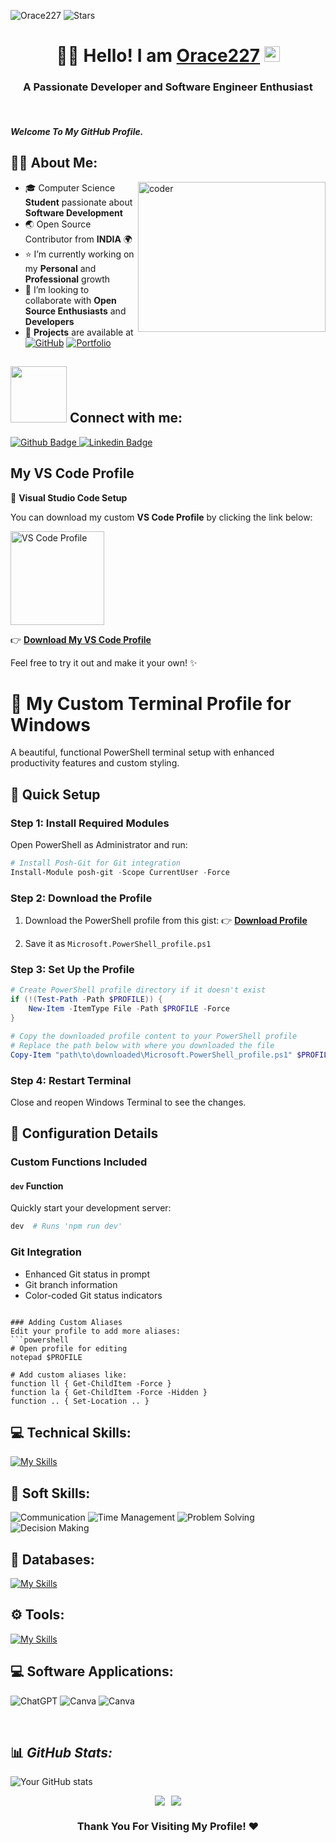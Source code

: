 <p align="left">
  <img src="https://komarev.com/ghpvc/?username=Orace227&label=Profile%20views&color=0e75b6&style=flat" alt="Orace227" />
  <img alt="Stars" src="https://img.shields.io/github/stars/Orace227?style=flat&labelColor=343b41"/>
</p>

# <div align="center"> 👨‍🎓 Hello! I am [Orace227](https://your-website-link.com) <img src="https://media.giphy.com/media/hvRJCLFzcasrR4ia7z/giphy.gif" height="25px"> </div>

<h3 align="center">A Passionate Developer and Software Engineer Enthusiast</h3>
<br />

#### _Welcome To My GitHub Profile._ 

## 🧑‍💻 About Me:

<img align="right" alt="coder" width="300" height="240" src="https://github.com/Orace227/Orace227/blob/main/coding-gif-1-unscreen.gif" />

- 🎓 Computer Science **Student** passionate about **Software Development**
- 🌏 Open Source Contributor from **INDIA** 🌍
- ⭐ I’m currently working on my **Personal** and **Professional** growth
- 🤝 I’m looking to collaborate with **Open Source Enthusiasts** and **Developers**
- 🚀 **Projects** are available at 
  [![GitHub](https://img.shields.io/badge/github-%23121011.svg?style=flat-square&logo=github&logoColor=white)](https://github.com/Orace227)
  [![Portfolio](https://img.shields.io/badge/Portfolio-%23000000.svg?style=flat-square&logo=firefox&logoColor=#FF7139)](https://bhavin.team.glitchastra.com)

<h2><img src="https://raw.githubusercontent.com/ShahriarShafin/ShahriarShafin/main/Assets/handshake.gif" width="90px"> Connect with me:</h2>
<div id="badges">
  <a href="https://github.com/Orace227">
    <img src="https://img.shields.io/badge/Github-013243?style=for-the-badge&logo=Github&logoColor=white" alt="Github Badge"/>
  </a>
  <a href="https://www.linkedin.com/in/bhavin-prajapati-b8476b275/">
    <img src="https://img.shields.io/badge/Linkedin-blue?style=for-the-badge&logo=linkedin&logoColor=white" alt="Linkedin Badge"/>
  </a>
</div>


## My VS Code Profile

🎨 **Visual Studio Code Setup**

You can download my custom **VS Code Profile** by clicking the link below:

<a href="https://gist.github.com/Orace227/188dccee889b933089bb014d688b5f88">
  <img src="https://code.visualstudio.com/assets/images/code-stable.png" alt="VS Code Profile" width="150" />
</a>

👉 **[Download My VS Code Profile](https://gist.github.com/Orace227/188dccee889b933089bb014d688b5f88)**

Feel free to try it out and make it your own! ✨



# 🎨 My Custom Terminal Profile for Windows

A beautiful, functional PowerShell terminal setup with enhanced productivity features and custom styling.

## 🚀 Quick Setup

### Step 1: Install Required Modules
Open PowerShell as Administrator and run:
```powershell
# Install Posh-Git for Git integration
Install-Module posh-git -Scope CurrentUser -Force
```

### Step 2: Download the Profile
1. Download the PowerShell profile from this gist: 
   👉 **[Download Profile](https://gist.github.com/Orace227/e6973c8e055c5448360935b248dcdf9b)**

2. Save it as `Microsoft.PowerShell_profile.ps1`

### Step 3: Set Up the Profile
```powershell
# Create PowerShell profile directory if it doesn't exist
if (!(Test-Path -Path $PROFILE)) {
    New-Item -ItemType File -Path $PROFILE -Force
}

# Copy the downloaded profile content to your PowerShell profile
# Replace the path below with where you downloaded the file
Copy-Item "path\to\downloaded\Microsoft.PowerShell_profile.ps1" $PROFILE -Force
```

### Step 4: Restart Terminal
Close and reopen Windows Terminal to see the changes.

## 🔧 Configuration Details

### Custom Functions Included

#### `dev` Function
Quickly start your development server:
```powershell
dev  # Runs 'npm run dev'
```

### Git Integration
- Enhanced Git status in prompt
- Git branch information
- Color-coded Git status indicators
```

### Adding Custom Aliases
Edit your profile to add more aliases:
```powershell
# Open profile for editing
notepad $PROFILE

# Add custom aliases like:
function ll { Get-ChildItem -Force }
function la { Get-ChildItem -Force -Hidden }
function .. { Set-Location .. }
```



## 💻 Technical Skills:
[![My Skills](https://skillicons.dev/icons?i=mongodb,expressjs,react,nodejs,javascript,git,github,nextjs,kafka,redis,typescript,html,css&perline=7)](https://skillicons.dev)

## 👤 Soft Skills:
<div id="badges">
  <a><img src="https://img.shields.io/badge/Communication-yellow?style=for-the-badge&logoColor=white" alt="Communication"/></a>
  <a><img src="https://img.shields.io/badge/Time Management-470137?style=for-the-badge&logoColor=white" alt="Time Management"/></a>
  <a><img src="https://img.shields.io/badge/Problem Solving-E10098?style=for-the-badge&logoColor=white" alt="Problem Solving"/></a>
  <a><img src="https://img.shields.io/badge/Decision Making-FE7A16?style=for-the-badge&logoColor=white" alt="Decision Making"/></a>
</div>

## 📅 Databases:
[![My Skills](https://skillicons.dev/icons?i=mongodb&perline=8)](https://skillicons.dev)

## ⚙️ Tools:
[![My Skills](https://skillicons.dev/icons?i=git,github,vscode&perline=8)](https://skillicons.dev)

## 💻 Software Applications:
![ChatGPT](https://img.shields.io/badge/chatGPT-74aa9c?style=for-the-badge&logo=openai&logoColor=white)
![Canva](https://img.shields.io/badge/Canva-%2300C4CC.svg?style=for-the-badge&logo=Canva&logoColor=white)
![Canva](https://img.shields.io/badge/figma-%2300C4CC.svg?style=for-the-badge&logo=Canva&logoColor=white)

<br />

## 📊 _GitHub Stats:_
![Your GitHub stats](https://github-readme-stats.vercel.app/api?username=Orace227&show_icons=true&theme=dark)
<div style="display: flex; flex-wrap: wrap; gap: 10px; align-items: center; justify-content: center;">
  <img src="https://github-readme-streak-stats.herokuapp.com/?user=Orace227&theme=dark&hide_border=false"> 
  <img src="https://github-readme-stats.vercel.app/api/top-langs/?username=Orace227&theme=dark&hide_border=false&include_all_commits=&count_private=false&layout=compact">
</div>

### <div align="center">Thank You For Visiting My Profile! ❤️</div>
